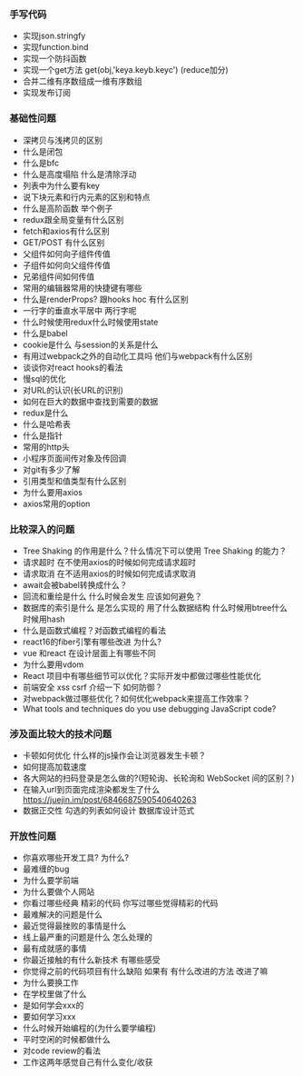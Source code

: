 ### 手写代码
 - 实现json.stringfy  
 - 实现function.bind  
 - 实现一个防抖函数
 - 实现一个get方法 get(obj,'keya.keyb.keyc') (reduce加分)
 - 合并二维有序数组成一维有序数组 
 - 实现发布订阅
 
### 基础性问题
 - 深拷贝与浅拷贝的区别
 - 什么是闭包
 - 什么是bfc
 - 什么是高度塌陷 什么是清除浮动 
 - 列表中为什么要有key
 - 说下块元素和行内元素的区别和特点
 - 什么是高阶函数 举个例子  
 - redux跟全局变量有什么区别  
 - fetch和axios有什么区别  
 - GET/POST 有什么区别  
 - 父组件如何向子组件传值  
 - 子组件如何向父组件传值  
 - 兄弟组件间如何传值  
 - 常用的编辑器常用的快捷键有哪些  
 - 什么是renderProps? 跟hooks hoc 有什么区别  
 - 一行字的垂直水平居中 两行字呢  
 - 什么时候使用redux什么时候使用state  
 - 什么是babel  
 - cookie是什么 与session的关系是什么  
 - 有用过webpack之外的自动化工具吗 他们与webpack有什么区别  
 - 谈谈你对react hooks的看法  
 - 慢sql的优化  
 - 对URL的认识(长URL的识别)  
 - 如何在巨大的数据中查找到需要的数据  
 - redux是什么  
 - 什么是哈希表  
 - 什么是指针  
 - 常用的http头  
 - 小程序页面间传对象及传回调  
 - 对git有多少了解  
 - 引用类型和值类型有什么区别  
 - 为什么要用axios  
 - axios常用的option  

### 比较深入的问题
 - Tree Shaking 的作用是什么？什么情况下可以使用 Tree Shaking 的能力？  
 - 请求超时 在不使用axios的时候如何完成请求超时  
 - 请求取消 在不适用axios的时候如何完成请求取消  
 - await会被babel转换成什么？  
 - 回流和重绘是什么 什么时候会发生 应该如何避免？  
 - 数据库的索引是什么 是怎么实现的 用了什么数据结构 什么时候用btree什么时候用hash  
 - 什么是函数式编程？对函数式编程的看法  
 - react16的fiber引擎有哪些改进 为什么?  
 - vue 和react 在设计层面上有哪些不同
 - 为什么要用vdom
 - React 项目中有哪些细节可以优化？实际开发中都做过哪些性能优化
 - 前端安全 xss csrf 介绍一下 如何防御？
 - 对webpack做过哪些优化？如何优化webpack来提高工作效率？  
 - What tools and techniques do you use debugging JavaScript code?  
 

### 涉及面比较大的技术问题
 - 卡顿如何优化  什么样的js操作会让浏览器发生卡顿？  
 - 如何提高加载速度  
 - 各大网站的扫码登录是怎么做的?(短轮询、长轮询和 WebSocket 间的区别？)  
 - 在输入url到页面完成渲染都发生了什么 https://juejin.im/post/6846687590540640263  
 - 数据正交性 勾选的列表如何设计 数据库设计范式  

### 开放性问题
 - 你喜欢哪些开发工具? 为什么?
 - 最难缠的bug  
 - 为什么要学前端  
 - 为什么要做个人网站  
 - 你看过哪些经典 精彩的代码 你写过哪些觉得精彩的代码  
 - 最难解决的问题是什么  
 - 最近觉得最挫败的事情是什么  
 - 线上最严重的问题是什么 怎么处理的  
 - 最有成就感的事情  
 - 你最近接触的有什么新技术  有哪些感受  
 - 你觉得之前的代码项目有什么缺陷 如果有 有什么改进的方法 改进了嘛  
 - 为什么要换工作  
 - 在学校里做了什么  
 - 是如何学会xxx的  
 - 要如何学习xxx  
 - 什么时候开始编程的(为什么要学编程)  
 - 平时空闲的时候都做什么  
 - 对code review的看法  
 - 工作这两年感觉自己有什么变化/收获
